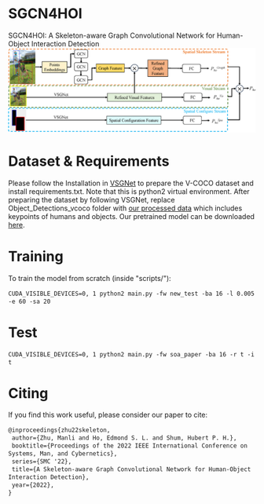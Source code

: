 # SGCN4HOI
SGCN4HOI: A Skeleton-aware Graph Convolutional Network for Human-Object Interaction Detection
![Image text](https://github.com/zhumanli/SGCN4HOI/blob/main/framework.png)

# Dataset & Requirements
Please follow the Installation in [VSGNet](https://github.com/ASMIftekhar/VSGNet) to prepare the V-COCO dataset and install requirements.txt. Note that this is python2 virtual environment. After preparing the dataset by following VSGNet, replace Object_Detections_vcoco folder with [our processed data](https://drive.google.com/drive/folders/1HU4x470_VZRl2NSJsl2yBnUiwWSxsw9l?usp=sharing) which includes keypoints of humans and objects. Our pretrained model can be downloaded [here](https://drive.google.com/file/d/1qmCrDzw7C32TJQ5U47YBrXUuPXd5DPGg/view?usp=sharing).

# Training 
To train the model from scratch (inside "scripts/"):
```
CUDA_VISIBLE_DEVICES=0, 1 python2 main.py -fw new_test -ba 16 -l 0.005 -e 60 -sa 20 
```

# Test
```
CUDA_VISIBLE_DEVICES=0, 1 python2 main.py -fw soa_paper -ba 16 -r t -i t
```

# Citing
If you find this work useful, please consider our paper to cite:
```
@inproceedings{zhu22skeleton,
 author={Zhu, Manli and Ho, Edmond S. L. and Shum, Hubert P. H.},
 booktitle={Proceedings of the 2022 IEEE International Conference on Systems, Man, and Cybernetics},
 series={SMC '22},
 title={A Skeleton-aware Graph Convolutional Network for Human-Object Interaction Detection},
 year={2022},
}
```
